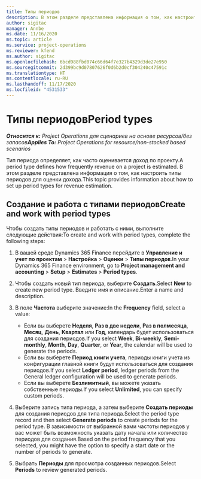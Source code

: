 ```yaml
---
title: Типы периодов
description: В этом разделе представлена информация о том, как настроить типы периодов для оценки дохода.
author: sigitac
manager: Annbe
ms.date: 11/16/2020
ms.topic: article
ms.service: project-operations
ms.reviewer: kfend
ms.author: sigitac
ms.openlocfilehash: 6bcd988fbd074c66d64f7e327b4329d3de27e950
ms.sourcegitcommit: 2d399bc9d07807626f0d6b2d0cf304240c47591c
ms.translationtype: HT
ms.contentlocale: ru-RU
ms.lasthandoff: 11/17/2020
ms.locfileid: "4531533"
---
```

# <a name="period-types"></a><span data-ttu-id="e3895-103">Типы периодов</span><span class="sxs-lookup"><span data-stu-id="e3895-103">Period types</span></span>

<span data-ttu-id="e3895-104">_**Относится к:** Project Operations для сценариев на основе ресурсов/без запасов_</span><span class="sxs-lookup"><span data-stu-id="e3895-104">_**Applies To:** Project Operations for resource/non-stocked based scenarios_</span></span>

<span data-ttu-id="e3895-105">Тип периода определяет, как часто оценивается доход по проекту.</span><span class="sxs-lookup"><span data-stu-id="e3895-105">A period type defines how frequently revenue on a project is estimated.</span></span> <span data-ttu-id="e3895-106">В этом разделе представлена информация о том, как настроить типы периодов для оценки дохода.</span><span class="sxs-lookup"><span data-stu-id="e3895-106">This topic provides information about how to set up period types for revenue estimation.</span></span> 

## <a name="create-and-work-with-period-types"></a><span data-ttu-id="e3895-107">Создание и работа с типами периодов</span><span class="sxs-lookup"><span data-stu-id="e3895-107">Create and work with period types</span></span>
<span data-ttu-id="e3895-108">Чтобы создать типы периодов и работать с ними, выполните следующие действия:</span><span class="sxs-lookup"><span data-stu-id="e3895-108">To create and work with period types, complete the following steps:</span></span>

1. <span data-ttu-id="e3895-109">В вашей среде Dynamics 365 Finance перейдите в **Управление и учет по проектам** > **Настройка** > **Оценки** > **Типы периодов**.</span><span class="sxs-lookup"><span data-stu-id="e3895-109">In your Dynamics 365 Finance environment, go to **Project management and accounting** > **Setup** > **Estimates** > **Period types**.</span></span>
2. <span data-ttu-id="e3895-110">Чтобы создать новый тип периода, выберите **Создать**.</span><span class="sxs-lookup"><span data-stu-id="e3895-110">Select **New** to create new period type.</span></span> <span data-ttu-id="e3895-111">Введите имя и описание.</span><span class="sxs-lookup"><span data-stu-id="e3895-111">Enter a name and description.</span></span>
3. <span data-ttu-id="e3895-112">В поле **Частота** выберите значение:</span><span class="sxs-lookup"><span data-stu-id="e3895-112">In the **Frequency** field, select a value:</span></span>

    - <span data-ttu-id="e3895-113">Если вы выберете **Неделя**, **Раз в две недели**, **Раз в полмесяца**, **Месяц**, **День**, **Квартал** или **Год**, календарь будет использоваться для создания периодов.</span><span class="sxs-lookup"><span data-stu-id="e3895-113">If you select **Week**, **Bi-weekly**, **Semi-monthly**, **Month**, **Day**, **Quarter**, or **Year**, the calendar will be used to generate the periods.</span></span> 
    - <span data-ttu-id="e3895-114">Если вы выберете **Период книги учета**, периоды книги учета из конфигурации главной книги будут использоваться для создания периодов.</span><span class="sxs-lookup"><span data-stu-id="e3895-114">If you select **Ledger period**, ledger periods from the General ledger configuration will be used to generate periods.</span></span>
    - <span data-ttu-id="e3895-115">Если вы выберете **Безлимитный**, вы можете указать собственные периоды.</span><span class="sxs-lookup"><span data-stu-id="e3895-115">If you select **Unlimited**, you can specify custom periods.</span></span>
4. <span data-ttu-id="e3895-116">Выберите запись типа периода, а затем выберите **Создать периоды** для создания периодов для типа периода.</span><span class="sxs-lookup"><span data-stu-id="e3895-116">Select the period type record and then select **Generate periods** to create periods for the period type.</span></span> <span data-ttu-id="e3895-117">В зависимости от выбранной вами частоты периодов у вас может быть возможность указать дату начала или количество периодов для создания.</span><span class="sxs-lookup"><span data-stu-id="e3895-117">Based on the period frequency that you selected, you might have the option to specify a start date or the number of periods to generate.</span></span>
5. <span data-ttu-id="e3895-118">Выбрать **Периоды** для просмотра созданных периодов.</span><span class="sxs-lookup"><span data-stu-id="e3895-118">Select **Periods** to review generated periods.</span></span>

